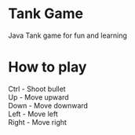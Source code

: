 # Tank Game

Java Tank game for fun and learning

# How to play
Ctrl - Shoot bullet  
Up - Move upward  
Down - Move downward  
Left - Move left  
Right - Move right

